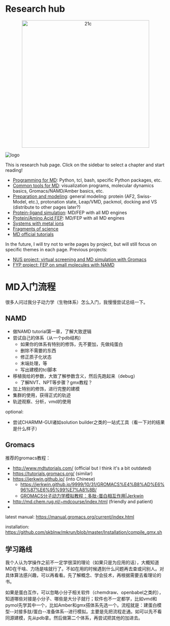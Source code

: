 # Research hub

<div align="center"><img src="https://cdn.jsdelivr.net/gh/gxf1212/notes@master/research/utils/21c.png" alt="21c" width=400 /></div>

![logo](/utils/21c.png ':size=300')

This is research hub page. Click on the sidebar to select a chapter and start reading!

- [Programming for MD](/research/Programming-for-MD.md): Python, tcl, bash, specific Python packages, etc.
- [Common tools for MD](/research/Common-tools.md): visualization programs, molecular dynamics basics, Gromacs/NAMD/Amber basics, etc.
- [Preparation and modeling](/research/Preparation-and-modeling.md): general modeling: protein (AF2, Swiss-Model, etc.), protonation state, Leap/VMD, packmol, docking and VS (distribute to other pages later?)
- [Protein-ligand simulation](/research/Protein-ligand-simulation.md): MD/FEP with all MD engines
- [Protein/Amino Acid FEP](/research/AA-MD-FEP.md): MD/FEP with all MD engines
- [Systems with metal ions](/research/Metal-ion.md)
- [Fragments of science](/research/academic-notes.md)
- [MD official tutorials](/research/Previous-projects/MD-tutorials-all.md)

In the future, I will try not to write pages by project, but will still focus on specific themes in each page. Previous projects:
- [NUS project: virtual screening and MD simulation with Gromacs](/research/Previous-projects/UROPS-run-and-result.md)
- [FYP project: FEP on small molecules with NAMD](/research/Previous-projects/FYP-notes.md)



# MD入门流程

很多人问过我分子动力学（生物体系）怎么入门，我慢慢尝试总结一下。

## NAMD

- 做NAMD tutorial第一章，了解大致逻辑
- 尝试自己的体系（从一个pdb结构）
  - 如果你的体系有特别的修饰，先不要加，先做纯蛋白
  - 删除不需要的东西
  - 修正质子化状态
  - 末端处理，等
  - 写出建模的tcl脚本
- 移植我给的参数，大致了解参数含义，然后先跑起来（debug）
  - 了解NVT、NPT等步骤？gmx教程？
- 加上特别的修饰，进行完整的建模
- 集群的使用，获得正式的轨迹
- 轨迹观察、分析，vmd的使用

optional:

- 尝试CHARMM-GUI诸如solution builder之类的一站式工具（看一下对的结果是什么样子）



## Gromacs

推荐的gromacs教程：

- http://www.mdtutorials.com/ (official but I think it's a bit outdated)
- https://tutorials.gromacs.org/ (similar)
- https://jerkwin.github.io/ (into Chinese)
  - https://jerkwin.github.io/9999/10/31/GROMACS%E4%B8%AD%E6%96%87%E6%95%99%E7%A8%8B/
  - [GROMACS分子动力学模拟教程：多肽-蛋白相互作用|Jerkwin](https://jerkwin.github.io/2017/10/20/GROMACS分子动力学模拟教程-多肽-蛋白相互作用/)
- http://md.chem.rug.nl/~mdcourse/index.html (friendly and patient)
- 



latest manual: https://manual.gromacs.org/current/index.html

installation: https://github.com/skblnw/mkrun/blob/master/Installation/compile_gmx.sh

## 学习路线

我个人认为学操作之前不一定学很深的理论（如果只是为应用的话），大概知道MD在干啥、力场是啥就行了。不如在用的时候遇到什么问题再去查或问别人。对具体算法感兴趣，可以再看看。先了解概念、学会技术，再根据需要去看理论的书。

如果是蛋白互作，可以忽略小分子相关软件（chemdraw、openbabel之类的），知道哪些对接是小分子、哪些是大分子就行；软件也不一定都学，比如vmd和pymol先学其中一个，比如Amber和gmx搭体系先选一个。流程就是：建蛋白模型--对接多肽/蛋白--准备体系--进行模拟。主要是先把流程走通。如可以先不看同源建模，先从pdb拿。然后做第二个体系，再尝试把其他的加进去。

